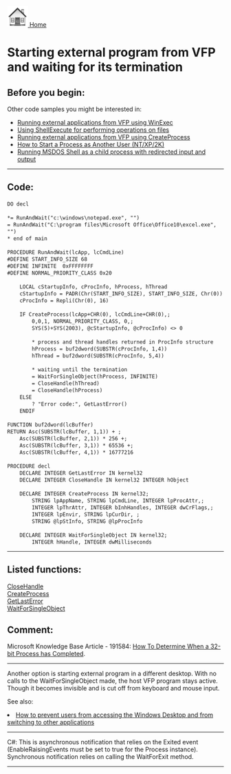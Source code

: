 [<img src="../images/home.png"> Home ](https://github.com/VFPX/Win32API)  

# Starting external program from VFP and waiting for its termination

## Before you begin:
Other code samples you might be interested in:  
* [Running external applications from VFP using WinExec](sample_002.md)  
* [Using ShellExecute for performing operations on files](sample_093.md)  
* [Running external applications from VFP using CreateProcess](sample_003.md)  
* [How to Start a Process as Another User (NT/XP/2K)](sample_426.md)  
* [Running MSDOS Shell as a child process with redirected input and output](sample_477.md)  

  
***  


## Code:
```foxpro  
DO decl

*= RunAndWait("c:\windows\notepad.exe", "")
= RunAndWait("C:\program files\Microsoft Office\Office10\excel.exe", "")
* end of main

PROCEDURE RunAndWait(lcApp, lcCmdLine)
#DEFINE START_INFO_SIZE 68
#DEFINE INFINITE  0xFFFFFFFF
#DEFINE NORMAL_PRIORITY_CLASS 0x20

	LOCAL cStartupInfo, cProcInfo, hProcess, hThread
	cStartupInfo = PADR(Chr(START_INFO_SIZE), START_INFO_SIZE, Chr(0))
	cProcInfo = Repli(Chr(0), 16)

	IF CreateProcess(lcApp+CHR(0), lcCmdLine+CHR(0),;
		0,0,1, NORMAL_PRIORITY_CLASS, 0,;
		SYS(5)+SYS(2003), @cStartupInfo, @cProcInfo) <> 0

		* process and thread handles returned in ProcInfo structure
		hProcess = buf2dword(SUBSTR(cProcInfo, 1,4))
		hThread = buf2dword(SUBSTR(cProcInfo, 5,4))

		* waiting until the termination
		= WaitForSingleObject(hProcess, INFINITE)
	    = CloseHandle(hThread)
	    = CloseHandle(hProcess)
	ELSE
		? "Error code:", GetLastError()
	ENDIF

FUNCTION buf2dword(lcBuffer)
RETURN Asc(SUBSTR(lcBuffer, 1,1)) + ;
	Asc(SUBSTR(lcBuffer, 2,1)) * 256 +;
	Asc(SUBSTR(lcBuffer, 3,1)) * 65536 +;
	Asc(SUBSTR(lcBuffer, 4,1)) * 16777216

PROCEDURE decl
	DECLARE INTEGER GetLastError IN kernel32
	DECLARE INTEGER CloseHandle IN kernel32 INTEGER hObject

	DECLARE INTEGER CreateProcess IN kernel32;
		STRING lpAppName, STRING lpCmdLine, INTEGER lpProcAttr,;
		INTEGER lpThrAttr, INTEGER bInhHandles, INTEGER dwCrFlags,;
		INTEGER lpEnvir, STRING lpCurDir, ;
		STRING @lpStInfo, STRING @lpProcInfo

	DECLARE INTEGER WaitForSingleObject IN kernel32;
		INTEGER hHandle, INTEGER dwMilliseconds  
```  
***  


## Listed functions:
[CloseHandle](../libraries/kernel32/CloseHandle.md)  
[CreateProcess](../libraries/kernel32/CreateProcess.md)  
[GetLastError](../libraries/kernel32/GetLastError.md)  
[WaitForSingleObject](../libraries/kernel32/WaitForSingleObject.md)  

## Comment:
Microsoft Knowledge Base Article - 191584: <a href="http://support.microsoft.com/default.aspx?scid=http://support.microsoft.com:80/support/kb/articles/Q191/5/84.asp&NoWebContent=1">How To Determine When a 32-bit Process has Completed</a>.  
  
* * *  
Another option is starting external program in a different desktop. With no calls to the WaitForSingleObject made, the host VFP program stays active. Though it becomes invisible and is cut off from keyboard and mouse input.  
  
See also:  
<LI><a href="?example=492">How to prevent users from accessing the Windows Desktop and from switching to other applications</a>  
  
* * *  
C#:  This is asynchronous notification that relies on the Exited event (EnableRaisingEvents must be set to true for the Process instance). Synchronous notification relies on calling the WaitForExit method.  
  
***  

